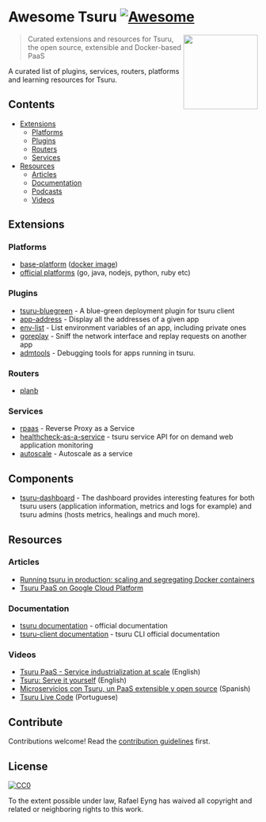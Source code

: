 # Awesome Tsuru [![Awesome](https://awesome.re/badge.svg)](https://awesome.re)

[<img src="./tsuru.png" align="right" width="150">](https://tsuru.io/)

> Curated extensions and resources for Tsuru, the open source, extensible and Docker-based PaaS

A curated list of plugins, services, routers, platforms and learning resources for Tsuru.


## Contents

- [Extensions](#extensions)
  - [Platforms](#platforms)
  - [Plugins](#plugins)
  - [Routers](#routers)
  - [Services](#services)
- [Resources](#resources)
  - [Articles](#articles)
  - [Documentation](#documentation)
  - [Podcasts](#podcasts)
  - [Videos](#videos)


## Extensions

### Platforms

- [base-platform](https://github.com/tsuru/base-platform) ([docker image](https://hub.docker.com/r/tsuru/base-platform/))
- [official platforms](https://github.com/tsuru/platforms) (go, java, nodejs, python, ruby etc)

### Plugins

- [tsuru-bluegreen](https://github.com/emerleite/tsuru-bluegreen) - A blue-green deployment plugin for tsuru client
- [app-address](https://github.com/scorphus/tsuru-plugins/blob/master/app-address) - Display all the addresses of a given app
- [env-list](https://github.com/scorphus/tsuru-plugins/blob/master/env-list) - List environment variables of an app, including private ones
- [goreplay](https://github.com/scorphus/tsuru-plugins/blob/master/goreplay) - Sniff the network interface and replay requests on another app
- [admtools](https://github.com/tsuru/admtools) - Debugging tools for apps running in tsuru.

### Routers

- [planb](https://github.com/tsuru/planb)

### Services

- [rpaas](https://github.com/tsuru/rpaas) - Reverse Proxy as a Service
- [healthcheck-as-a-service](https://github.com/tsuru/healthcheck-as-a-service) - tsuru service API for on demand web application monitoring
- [autoscale](https://github.com/tsuru/tsuru-autoscale) - Autoscale as a service

## Components

- [tsuru-dashboard](https://github.com/tsuru/tsuru-dashboard) - The dashboard provides interesting features for both tsuru users (application information, metrics and logs for example) and tsuru admins (hosts metrics, healings and much more).

## Resources

### Articles

- [Running tsuru in production: scaling and segregating Docker containers](https://blog.tsuru.io/running-tsuru-in-production-scaling-and-segregating-docker-containers-d55f99c1603e)
- [Tsuru PaaS on Google Cloud Platform](https://blog.tsuru.io/tsuru-paas-on-google-cloud-platform-21640abb4386)

### Documentation

- [tsuru documentation](https://docs.tsuru.io/stable/) - official documentation
- [tsuru-client documentation](https://tsuru-client.readthedocs.io/en/latest/) - tsuru CLI official documentation

### Videos

- [Tsuru PaaS - Service industrialization at scale](https://www.youtube.com/watch?v=GiMsS0vGmn4) (English)
- [Tsuru: Serve it yourself](https://www.youtube.com/watch?v=jBRjb6-DIsA&t) (English)
- [Microservicios con Tsuru, un PaaS extensible y open source](https://www.youtube.com/watch?v=ZLHptOpWw2I) (Spanish)
- [Tsuru Live Code](https://www.youtube.com/watch?v=dC79RpifEQI) (Portuguese)


## Contribute

Contributions welcome! Read the [contribution guidelines](contributing.md) first.


## License

[![CC0](http://mirrors.creativecommons.org/presskit/buttons/88x31/svg/cc-zero.svg)](http://creativecommons.org/publicdomain/zero/1.0)

To the extent possible under law, Rafael Eyng has waived all copyright and
related or neighboring rights to this work.
